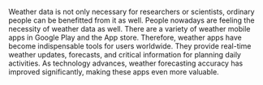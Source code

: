 Weather data is not only necessary for researchers or scientists, ordinary people can be benefitted from it as well. People nowadays are feeling the necessity of weather data as well. There are a variety of weather mobile apps in Google Play and the App store. 
Therefore, weather apps have become indispensable tools for users worldwide. They provide real-time weather updates, forecasts, and critical information for planning daily activities. As technology advances, weather forecasting accuracy has improved significantly, making these apps even more valuable.
